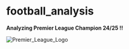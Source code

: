 # football_analysis
**Analyzing Premier League Champion 24/25 !!**

![Premier_League_Logo](https://github.com/user-attachments/assets/9b090f34-5ea0-4d1d-a052-84a7777b70d4)
